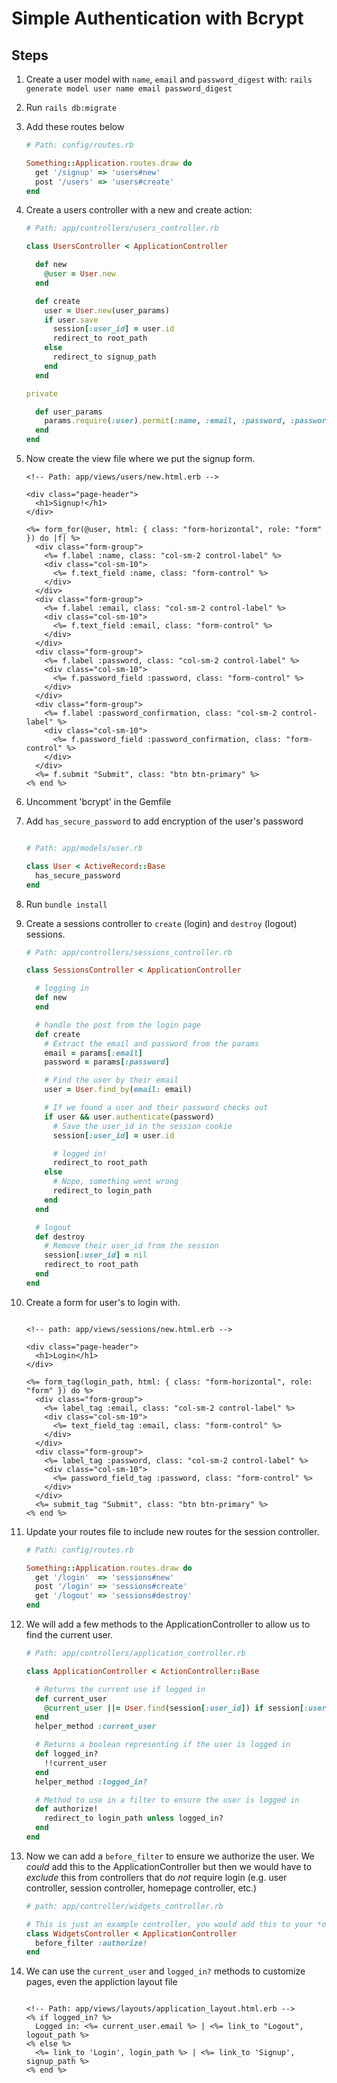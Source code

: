 # Simple Authentication with Bcrypt

## Steps

1. Create a user model with `name`, `email` and `password_digest` with: `rails generate model user name email password_digest`

2. Run `rails db:migrate`

3. Add these routes below

    ```ruby
    # Path: config/routes.rb

    Something::Application.routes.draw do
      get '/signup' => 'users#new'
      post '/users' => 'users#create'
    end
    ```

4. Create a users controller with a new and create action:

    ```ruby
    # Path: app/controllers/users_controller.rb

    class UsersController < ApplicationController

      def new
        @user = User.new
      end

      def create
        user = User.new(user_params)
        if user.save
          session[:user_id] = user.id
          redirect_to root_path
        else
          redirect_to signup_path
        end
      end

    private

      def user_params
        params.require(:user).permit(:name, :email, :password, :password_confirmation)
      end
    end
    ```

5. Now create the view file where we put the signup form.

    ```HTML+ERB
    <!-- Path: app/views/users/new.html.erb -->

    <div class="page-header">
      <h1>Signup!</h1>
    </div>

    <%= form_for(@user, html: { class: "form-horizontal", role: "form" }) do |f| %>
      <div class="form-group">
        <%= f.label :name, class: "col-sm-2 control-label" %>
        <div class="col-sm-10">
          <%= f.text_field :name, class: "form-control" %>
        </div>
      </div>
      <div class="form-group">
        <%= f.label :email, class: "col-sm-2 control-label" %>
        <div class="col-sm-10">
          <%= f.text_field :email, class: "form-control" %>
        </div>
      </div>
      <div class="form-group">
        <%= f.label :password, class: "col-sm-2 control-label" %>
        <div class="col-sm-10">
          <%= f.password_field :password, class: "form-control" %>
        </div>
      </div>
      <div class="form-group">
        <%= f.label :password_confirmation, class: "col-sm-2 control-label" %>
        <div class="col-sm-10">
          <%= f.password_field :password_confirmation, class: "form-control" %>
        </div>
      </div>
      <%= f.submit "Submit", class: "btn btn-primary" %>
    <% end %>
    ```

6. Uncomment 'bcrypt' in the Gemfile

7. Add `has_secure_password` to add encryption of the user's password

    ```ruby

    # Path: app/models/user.rb

    class User < ActiveRecord::Base
      has_secure_password
    end
    ```

8. Run `bundle install`

9. Create a sessions controller to `create` (login) and `destroy` (logout) sessions.

    ```ruby
    # Path: app/controllers/sessions_controller.rb

    class SessionsController < ApplicationController

      # logging in
      def new
      end

      # handle the post from the login page
      def create
        # Extract the email and password from the params
        email = params[:email]
        password = params[:password]

        # Find the user by their email
        user = User.find_by(email: email)

        # If we found a user and their password checks out
        if user && user.authenticate(password)
          # Save the user_id in the session cookie
          session[:user_id] = user.id

          # logged in!
          redirect_to root_path
        else
          # Nope, something went wrong
          redirect_to login_path
        end
      end

      # logout
      def destroy
        # Remove their user_id from the session
        session[:user_id] = nil
        redirect_to root_path
      end
    end
    ```

10. Create a form for user's to login with.

    ```HTML+ERB

    <!-- path: app/views/sessions/new.html.erb -->

    <div class="page-header">
      <h1>Login</h1>
    </div>

    <%= form_tag(login_path, html: { class: "form-horizontal", role: "form" }) do %>
      <div class="form-group">
        <%= label_tag :email, class: "col-sm-2 control-label" %>
        <div class="col-sm-10">
          <%= text_field_tag :email, class: "form-control" %>
        </div>
      </div>
      <div class="form-group">
        <%= label_tag :password, class: "col-sm-2 control-label" %>
        <div class="col-sm-10">
          <%= password_field_tag :password, class: "form-control" %>
        </div>
      </div>
      <%= submit_tag "Submit", class: "btn btn-primary" %>
    <% end %>
    ```

11. Update your routes file to include new routes for the session controller.

    ```ruby
    # Path: config/routes.rb

    Something::Application.routes.draw do
      get '/login'  => 'sessions#new'
      post '/login' => 'sessions#create'
      get '/logout' => 'sessions#destroy'
    end
    ```

12. We will add a few methods to the ApplicationController to allow us to find the current user.

    ```ruby
    # Path: app/controllers/application_controller.rb

    class ApplicationController < ActionController::Base

      # Returns the current use if logged in
      def current_user
        @current_user ||= User.find(session[:user_id]) if session[:user_id]
      end
      helper_method :current_user

      # Returns a boolean representing if the user is logged in
      def logged_in?
        !!current_user
      end
      helper_method :logged_in?

      # Method to use in a filter to ensure the user is logged in
      def authorize!
        redirect_to login_path unless logged_in?
      end
    end
    ```

13. Now we can add a `before_filter` to ensure we authorize the user. We *could* add this to the ApplicationController but then we would have to *exclude* this from controllers that do *not* require login (e.g. user controller, session controller, homepage controller, etc.)

    ```ruby
    # path: app/controller/widgets_controller.rb

    # This is just an example controller, you would add this to your *own* controller files
    class WidgetsController < ApplicationController
      before_filter :authorize!
    end
    ```

14. We can use the `current_user` and `logged_in?` methods to customize pages, even the appliction layout file

    ```HTML+ERB

    <!-- Path: app/views/layouts/application_layout.html.erb -->
    <% if logged_in? %>
      Logged in: <%= current_user.email %> | <%= link_to "Logout", logout_path %>
    <% else %>
      <%= link_to 'Login', login_path %> | <%= link_to 'Signup', signup_path %>
    <% end %>
    ```
